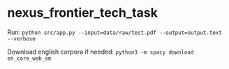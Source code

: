 # nexus_frontier_tech_task

Run: ```python src/app.py --input=data/raw/test.pdf --output=output.text --verbose```

Download english corpora if needed: ```python3 -m spacy download en_core_web_sm``` 